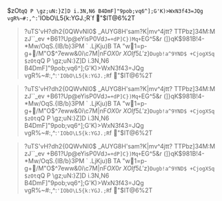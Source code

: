 $zOt`qQ P \gz;uN:}Z]D i.3N,N6 B4DmF]"9pob;vq6^];G'K)>WxN3f43=JQg vgR%~#:,^:`'IObO\L5{k:YGJ.;R`f "\$lT@6%2T

> ?uTS'vH?dh2{0QWvNI0$ \_AUYG8H'sam?K|mv^4jtt? TTPbz]34M:M zJ``_ev +B61?Up@eYisP0Vd`J=+dP]C})Mq+`EG^5&r (]}qK$981B!4-*Mw/OqS.{IB/b}3PM ` .LjKju)B TA "w1=p-g+/M"O$^7eww&0i\c7M|nF$OX0r~XOIf 5L'$z}`Dugb!a^9YND$ +CjogXSq
> $zOt`qQ P \gz;uN:}Z]D i.3N,N6 B4DmF]"9pob;vq6^];G'K)>WxN3f43=JQg vgR%~#:,^:`'IObO\L5{k:YGJ.;R`f "\$lT@6%2T

> ?uTS'vH?dh2{0QWvNI0$ \_AUYG8H'sam?K|mv^4jtt? TTPbz]34M:M zJ``_ev +B61?Up@eYisP0Vd`J=+dP]C})Mq+`EG^5&r (]}qK$981B!4-*Mw/OqS.{IB/b}3PM ` .LjKju)B TA "w1=p-g+/M"O$^7eww&0i\c7M|nF$OX0r~XOIf 5L'$z}`Dugb!a^9YND$ +CjogXSq
> $zOt`qQ P \gz;uN:}Z]D i.3N,N6 B4DmF]"9pob;vq6^];G'K)>WxN3f43=JQg vgR%~#:,^:`'IObO\L5{k:YGJ.;R`f "\$lT@6%2T

> ?uTS'vH?dh2{0QWvNI0$ \_AUYG8H'sam?K|mv^4jtt? TTPbz]34M:M zJ``_ev +B61?Up@eYisP0Vd`J=+dP]C})Mq+`EG^5&r (]}qK$981B!4-*Mw/OqS.{IB/b}3PM ` .LjKju)B TA "w1=p-g+/M"O$^7eww&0i\c7M|nF$OX0r~XOIf 5L'$z}`Dugb!a^9YND$ +CjogXSq
> $zOt`qQ P \gz;uN:}Z]D i.3N,N6 B4DmF]"9pob;vq6^];G'K)>WxN3f43=JQg vgR%~#:,^:`'IObO\L5{k:YGJ.;R`f "\$lT@6%2T
